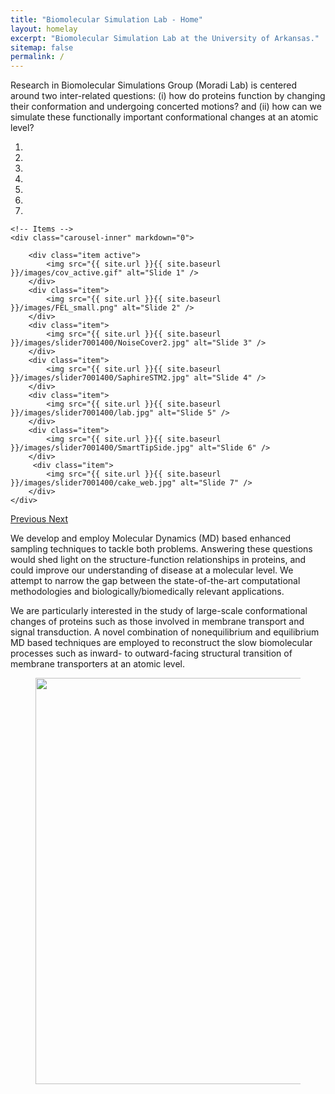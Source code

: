 ```yaml
---
title: "Biomolecular Simulation Lab - Home"
layout: homelay
excerpt: "Biomolecular Simulation Lab at the University of Arkansas."
sitemap: false
permalink: /
---
```


Research in Biomolecular Simulations Group (Moradi Lab) is centered around two inter-related questions: (i) how do proteins function by changing their conformation and undergoing concerted motions? and (ii) how can we simulate these functionally important conformational changes at an atomic level?


<div markdown="0" id="carousel" class="carousel slide" data-ride="carousel" data-interval="5000" data-pause="hover" >
    <!-- Menu -->
    <ol class="carousel-indicators">
        <li data-target="#carousel" data-slide-to="0" class="active"></li>
        <li data-target="#carousel" data-slide-to="1"></li>
        <li data-target="#carousel" data-slide-to="2"></li>
        <li data-target="#carousel" data-slide-to="3"></li>
        <li data-target="#carousel" data-slide-to="4"></li>
        <li data-target="#carousel" data-slide-to="5"></li>
        <li data-target="#carousel" data-slide-to="6"></li>
    </ol>

    <!-- Items -->
    <div class="carousel-inner" markdown="0">

        <div class="item active">
            <img src="{{ site.url }}{{ site.baseurl }}/images/cov_active.gif" alt="Slide 1" />
        </div>
        <div class="item">
            <img src="{{ site.url }}{{ site.baseurl }}/images/FEL_small.png" alt="Slide 2" />
        </div>
        <div class="item">
            <img src="{{ site.url }}{{ site.baseurl }}/images/slider7001400/NoiseCover2.jpg" alt="Slide 3" />
        </div>
        <div class="item">
            <img src="{{ site.url }}{{ site.baseurl }}/images/slider7001400/SaphireSTM2.jpg" alt="Slide 4" />
        </div>
        <div class="item">
            <img src="{{ site.url }}{{ site.baseurl }}/images/slider7001400/lab.jpg" alt="Slide 5" />
        </div>
        <div class="item">
            <img src="{{ site.url }}{{ site.baseurl }}/images/slider7001400/SmartTipSide.jpg" alt="Slide 6" />
        </div>       
         <div class="item">
            <img src="{{ site.url }}{{ site.baseurl }}/images/slider7001400/cake_web.jpg" alt="Slide 7" />
        </div>
    </div>
  <a class="left carousel-control" href="#carousel" role="button" data-slide="prev">
    <span class="glyphicon glyphicon-chevron-left" aria-hidden="true"></span>
    <span class="sr-only">Previous</span>
  </a>
  <a class="right carousel-control" href="#carousel" role="button" data-slide="next">
    <span class="glyphicon glyphicon-chevron-right" aria-hidden="true"></span>
    <span class="sr-only">Next</span>
  </a>
</div>


We develop and employ Molecular Dynamics (MD) based enhanced sampling techniques to tackle both problems. Answering these questions would shed light on the structure-function relationships in proteins, and could improve our understanding of disease at a molecular level. We attempt to narrow the gap between the state-of-the-art computational methodologies and biologically/biomedically relevant applications.

We are particularly interested in the study of large-scale conformational changes of proteins such as those involved in membrane transport and signal transduction. A novel combination of nonequilibrium and equilibrium MD based techniques are employed to reconstruct the slow biomolecular processes such as inward- to outward-facing structural transition of membrane transporters at an atomic level. 


<figure class="fourth" align="center">
  <img src="{{ site.url }}{{ site.baseurl }}/images/Fulbright-logo-horizontal-short-color.png" style="width: 650px" >
  <!--<img src="{{ site.url }}{{ site.baseurl }}/images/logopic/Logo_Nanofront.jpg" style="width: 60px">
  <img src="{{ site.url }}{{ site.baseurl }}/images/logopic/Logo_NWO.jpg" style="width: 120px">
  <img src="{{ site.url }}{{ site.baseurl }}/images/logopic/Logo_ERC.jpg" style="width: 110px">-->
</figure>

